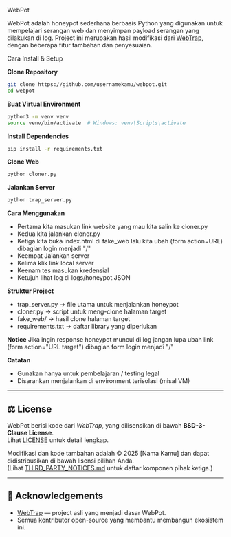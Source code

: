 WebPot

WebPot adalah honeypot sederhana berbasis Python yang digunakan untuk mempelajari serangan web dan menyimpan payload serangan yang dilakukan di log.
Project ini merupakan hasil modifikasi dari [WebTrap](https://github.com/IllusiveNetworks-Labs/WebTrap), dengan beberapa fitur tambahan dan penyesuaian.

Cara Install & Setup

**Clone Repository**
```bash
git clone https://github.com/usernamekamu/webpot.git
cd webpot
```

**Buat Virtual Environment**
```bash
python3 -m venv venv
source venv/bin/activate  # Windows: venv\Scripts\activate
```

**Install Dependencies**
```bash
pip install -r requirements.txt
```

**Clone Web**
```bash
python cloner.py
```

**Jalankan Server**
```bash
python trap_server.py
```

**Cara Menggunakan**
- Pertama kita masukan link website yang mau kita salin ke cloner.py
- Kedua kita jalankan cloner.py
- Ketiga kita buka index.html di fake_web lalu kita ubah (form action=URL) dibagian login menjadi "/"
- Keempat Jalankan server 
- Kelima klik link local server
- Keenam tes masukan kredensial
- Ketujuh lihat log di logs/honeypot.JSON

**Struktur Project**
- trap_server.py → file utama untuk menjalankan honeypot
- cloner.py → script untuk meng-clone halaman target
- fake_web/ → hasil clone halaman target
- requirements.txt → daftar library yang diperlukan

**Notice**
Jika ingin response honeypot muncul di log jangan lupa ubah link (form action="URL target") dibagian form login menjadi "/"

**Catatan**
- Gunakan hanya untuk pembelajaran / testing legal
- Disarankan menjalankan di environment terisolasi (misal VM)


---

## ⚖️ License

WebPot berisi kode dari *WebTrap*, yang dilisensikan di bawah **BSD-3-Clause License**.  
Lihat [LICENSE](LICENSE) untuk detail lengkap.

Modifikasi dan kode tambahan adalah © 2025 [Nama Kamu] dan dapat didistribusikan di bawah lisensi pilihan Anda.  
(Lihat [THIRD_PARTY_NOTICES.md](THIRD_PARTY_NOTICES.md) untuk daftar komponen pihak ketiga.)

---

## 🙏 Acknowledgements

- [WebTrap](https://github.com/IllusiveNetworks-Labs/WebTrap) — project asli yang menjadi dasar WebPot.
- Semua kontributor open-source yang membantu membangun ekosistem ini.

